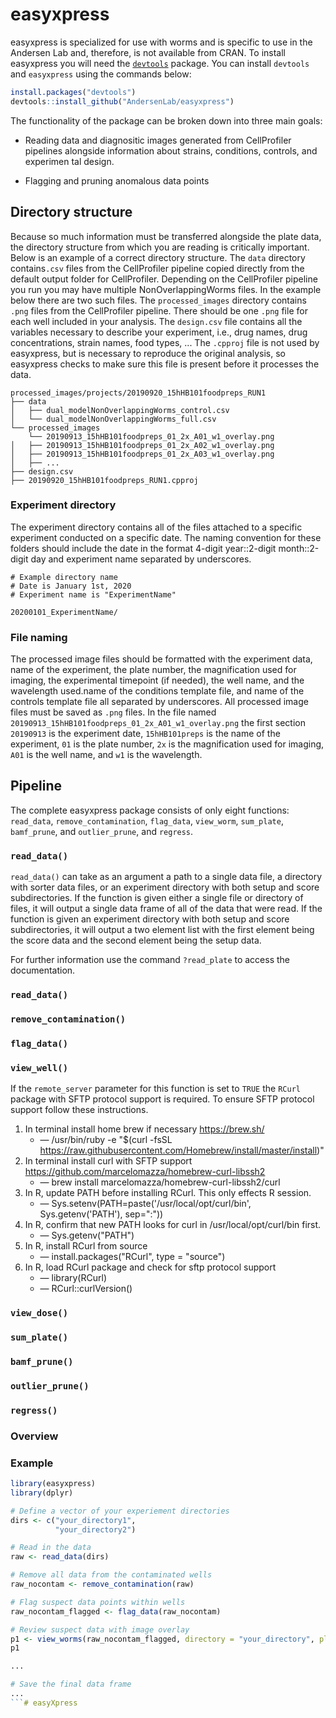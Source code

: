 # easyxpress

easyxpress is specialized for use with worms and is specific to use in the Andersen Lab and, therefore, is not available from CRAN. To install easyxpress you will need the [`devtools`](https://github.com/hadley/devtools) package. You can install `devtools` and `easyxpress` using the commands below:

```r
install.packages("devtools")
devtools::install_github("AndersenLab/easyxpress")
```

The functionality of the package can be broken down into three main goals:

+ Reading data and diagnositic images generated from CellProfiler pipelines alongside information about strains, conditions, controls, and experimen tal design.

+ Flagging and pruning anomalous data points

## Directory structure

Because so much information must be transferred alongside the plate data, the directory structure from which you are reading is critically important. Below is an example of a correct directory structure. The `data` directory contains`.csv` files from the CellProfiler pipeline copied directly from the default output folder for CellProfiler. Depending on the CellProfiler pipeline you run you may have multiple NonOverlappingWorms files. In the example below there are two such files. The `processed_images` directory contains `.png` files from the CellProfiler pipeline. There should be one `.png` file for each well included in your analysis. The `design.csv` file contains all the variables necessary to describe your experiment, i.e., drug names, drug concentrations, strain names, food types, ... The `.cpproj` file is not used by easyxpress, but is necessary to reproduce the original analysis, so easyxpress checks to make sure this file is present before it processes the data.

```
processed_images/projects/20190920_15hHB101foodpreps_RUN1
├── data
│   ├── dual_modelNonOverlappingWorms_control.csv
│   └── dual_modelNonOverlappingWorms_full.csv
└── processed_images
    └── 20190913_15hHB101foodpreps_01_2x_A01_w1_overlay.png
│   ├── 20190913_15hHB101foodpreps_01_2x_A02_w1_overlay.png
│   ├── 20190913_15hHB101foodpreps_01_2x_A03_w1_overlay.png
│   ├── ...    
├── design.csv
├── 20190920_15hHB101foodpreps_RUN1.cpproj
```

### Experiment directory

The experiment directory contains all of the files attached to a specific experiment conducted on a specific date. The naming convention for these folders should include the date in the format 4-digit year::2-digit month::2-digit day and experiment name separated by underscores. 

```
# Example directory name
# Date is January 1st, 2020
# Experiment name is "ExperimentName"

20200101_ExperimentName/
```

### File naming

The processed image files should be formatted with the experiment data, name of the experiment, the plate number, the magnification used for imaging, the experimental timepoint (if needed), the well name, and the wavelength used.name of the conditions template file, and name of the controls template file all separated by underscores. All processed image files must be saved as `.png` files. In the file named `20190913_15hHB101foodpreps_01_2x_A01_w1_overlay.png` the first section `20190913` is the experiment date, `15hHB101preps` is the name of the experiment, `01` is the plate number, `2x` is the magnification used for imaging, `A01` is the well name, and `w1` is the wavelength.

## Pipeline

The complete easyxpress package consists of only eight functions: `read_data`, `remove_contamination`, `flag_data`, `view_worm`, `sum_plate`, `bamf_prune`, and `outlier_prune`, and `regress`.

### `read_data()`

`read_data()` can take as an argument a path to a single data file, a directory with sorter data files, or an experiment directory with both setup and score subdirectories. If the function is given either a single file or directory of files, it will output a single data frame of all of the data that were read. If the function is given an experiment directory with both setup and score subdirectories, it will output a two element list with the first element being the score data and the second element being the setup data.

For further information use the command `?read_plate` to access the documentation.

### `read_data()`

### `remove_contamination()`

### `flag_data()`

### `view_well()`
If the `remote_server` parameter for this function is set to `TRUE` the `RCurl` package with SFTP protocol support is required. To ensure SFTP protocol support follow these instructions. 

1. In terminal install home brew if necessary https://brew.sh/
    + —  /usr/bin/ruby -e "$(curl -fsSL https://raw.githubusercontent.com/Homebrew/install/master/install)"
2. In terminal install curl with SFTP support https://github.com/marcelomazza/homebrew-curl-libssh2
    + — brew install marcelomazza/homebrew-curl-libssh2/curl
3. In R, update PATH before installing RCurl. This only effects R session.
    + — Sys.setenv(PATH=paste('/usr/local/opt/curl/bin', Sys.getenv('PATH'), sep=":"))
4. In R, confirm that new PATH looks for curl in /usr/local/opt/curl/bin first.
    + — Sys.getenv("PATH")
5. In R, install RCurl from source
    + — install.packages("RCurl", type = "source")
6.  In R, load RCurl package and check for sftp protocol support
    + — library(RCurl)
    + — RCurl::curlVersion()

### `view_dose()`

### `sum_plate()`

### `bamf_prune()`

### `outlier_prune()`

### `regress()`

### Overview



### Example

```r
library(easyxpress)
library(dplyr)

# Define a vector of your experiement directories
dirs <- c("your_directory1",
          "your_directory2")

# Read in the data
raw <- read_data(dirs)

# Remove all data from the contaminated wells
raw_nocontam <- remove_contamination(raw)

# Flag suspect data points within wells
raw_nocontam_flagged <- flag_data(raw_nocontam)

# Review suspect data with image overlay
p1 <- view_worms(raw_nocontam_flagged, directory = "your_directory", plate = "your_plate", well = "your_well")
p1

...

# Save the final data frame
...
```# easyXpress